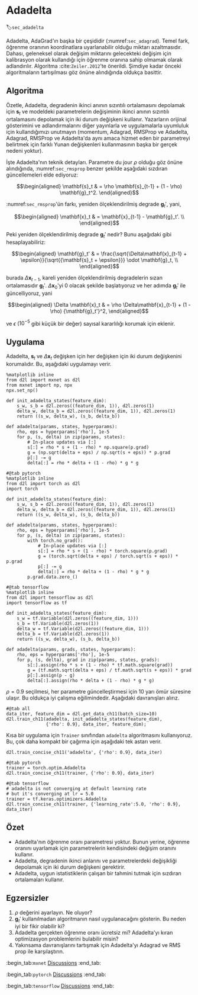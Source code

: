# Adadelta
:label:`sec_adadelta`

Adadelta, AdaGrad'ın başka bir çeşididir (:numref:`sec_adagrad`). Temel fark, öğrenme oranının koordinatlara uyarlanabilir olduğu miktarı azaltmasıdır. Dahası, geleneksel olarak değişim miktarını gelecekteki değişim için kalibrasyon olarak kullandığı için öğrenme oranına sahip olmamak olarak adlandırılır. Algoritma :cite:`Zeiler.2012`'te önerildi. Şimdiye kadar önceki algoritmaların tartışılması göz önüne alındığında oldukça basittir.  

## Algoritma

Özetle, Adadelta, degradenin ikinci anının sızıntılı ortalamasını depolamak için $\mathbf{s}_t$ ve modeldeki parametrelerin değişiminin ikinci anının sızıntılı ortalamasını depolamak için iki durum değişkeni kullanır. Yazarların orijinal gösterimini ve adlandırmalarını diğer yayınlarla ve uygulamalarla uyumluluk için kullandığımızı unutmayın (momentum, Adagrad, RMSProp ve Adadelta, Adagrad, RMSProp ve Adadelta'da aynı amaca hizmet eden bir parametreyi belirtmek için farklı Yunan değişkenleri kullanmasının başka bir gerçek nedeni yoktur).  

İşte Adadelta'nın teknik detayları. Parametre du jour $\rho$ olduğu göz önüne alındığında, :numref:`sec_rmsprop` benzer şekilde aşağıdaki sızdıran güncellemeleri elde ediyoruz: 

$$\begin{aligned}
    \mathbf{s}_t & = \rho \mathbf{s}_{t-1} + (1 - \rho) \mathbf{g}_t^2.
\end{aligned}$$

:numref:`sec_rmsprop`'ün farkı, yeniden ölçeklendirilmiş degrade $\mathbf{g}_t'$, yani, 

$$\begin{aligned}
    \mathbf{x}_t  & = \mathbf{x}_{t-1} - \mathbf{g}_t'. \\
\end{aligned}$$

Peki yeniden ölçeklendirilmiş degrade $\mathbf{g}_t'$ nedir? Bunu aşağıdaki gibi hesaplayabiliriz: 

$$\begin{aligned}
    \mathbf{g}_t' & = \frac{\sqrt{\Delta\mathbf{x}_{t-1} + \epsilon}}{\sqrt{{\mathbf{s}_t + \epsilon}}} \odot \mathbf{g}_t, \\
\end{aligned}$$

burada $\Delta \mathbf{x}_{t-1}$, kareli yeniden ölçeklendirilmiş degradelerin sızan ortalamasıdır $\mathbf{g}_t'$. $\Delta \mathbf{x}_{0}$'yi $0$ olacak şekilde başlatıyoruz ve her adımda $\mathbf{g}_t'$ ile güncelliyoruz, yani 

$$\begin{aligned}
    \Delta \mathbf{x}_t & = \rho \Delta\mathbf{x}_{t-1} + (1 - \rho) {\mathbf{g}_t'}^2,
\end{aligned}$$

ve $\epsilon$ ($10^{-5}$ gibi küçük bir değer) sayısal kararlılığı korumak için eklenir. 

## Uygulama

Adadelta, $\mathbf{s}_t$ ve $\Delta\mathbf{x}_t$ değişken için her değişken için iki durum değişkenini korumalıdır. Bu, aşağıdaki uygulamayı verir.

```{.python .input}
%matplotlib inline
from d2l import mxnet as d2l
from mxnet import np, npx
npx.set_np()

def init_adadelta_states(feature_dim):
    s_w, s_b = d2l.zeros((feature_dim, 1)), d2l.zeros(1)
    delta_w, delta_b = d2l.zeros((feature_dim, 1)), d2l.zeros(1)
    return ((s_w, delta_w), (s_b, delta_b))

def adadelta(params, states, hyperparams):
    rho, eps = hyperparams['rho'], 1e-5
    for p, (s, delta) in zip(params, states):
        # In-place updates via [:]
        s[:] = rho * s + (1 - rho) * np.square(p.grad)
        g = (np.sqrt(delta + eps) / np.sqrt(s + eps)) * p.grad
        p[:] -= g
        delta[:] = rho * delta + (1 - rho) * g * g
```

```{.python .input}
#@tab pytorch
%matplotlib inline
from d2l import torch as d2l
import torch

def init_adadelta_states(feature_dim):
    s_w, s_b = d2l.zeros((feature_dim, 1)), d2l.zeros(1)
    delta_w, delta_b = d2l.zeros((feature_dim, 1)), d2l.zeros(1)
    return ((s_w, delta_w), (s_b, delta_b))

def adadelta(params, states, hyperparams):
    rho, eps = hyperparams['rho'], 1e-5
    for p, (s, delta) in zip(params, states):
        with torch.no_grad():
            # In-place updates via [:]
            s[:] = rho * s + (1 - rho) * torch.square(p.grad)
            g = (torch.sqrt(delta + eps) / torch.sqrt(s + eps)) * p.grad
            p[:] -= g
            delta[:] = rho * delta + (1 - rho) * g * g
        p.grad.data.zero_()
```

```{.python .input}
#@tab tensorflow
%matplotlib inline
from d2l import tensorflow as d2l
import tensorflow as tf

def init_adadelta_states(feature_dim):
    s_w = tf.Variable(d2l.zeros((feature_dim, 1)))
    s_b = tf.Variable(d2l.zeros(1))
    delta_w = tf.Variable(d2l.zeros((feature_dim, 1)))
    delta_b = tf.Variable(d2l.zeros(1))
    return ((s_w, delta_w), (s_b, delta_b))

def adadelta(params, grads, states, hyperparams):
    rho, eps = hyperparams['rho'], 1e-5
    for p, (s, delta), grad in zip(params, states, grads):
        s[:].assign(rho * s + (1 - rho) * tf.math.square(grad))
        g = (tf.math.sqrt(delta + eps) / tf.math.sqrt(s + eps)) * grad
        p[:].assign(p - g)
        delta[:].assign(rho * delta + (1 - rho) * g * g)
```

$\rho = 0.9$ seçilmesi, her parametre güncelleştirmesi için 10 yarı ömür süresine ulaşır. Bu oldukça iyi çalışma eğilimindedir. Aşağıdaki davranışları alırız.

```{.python .input}
#@tab all
data_iter, feature_dim = d2l.get_data_ch11(batch_size=10)
d2l.train_ch11(adadelta, init_adadelta_states(feature_dim),
               {'rho': 0.9}, data_iter, feature_dim);
```

Kısa bir uygulama için `Trainer` sınıfından `adadelta` algoritmasını kullanıyoruz. Bu, çok daha kompakt bir çağırma için aşağıdaki tek astarı verir.

```{.python .input}
d2l.train_concise_ch11('adadelta', {'rho': 0.9}, data_iter)
```

```{.python .input}
#@tab pytorch
trainer = torch.optim.Adadelta
d2l.train_concise_ch11(trainer, {'rho': 0.9}, data_iter)
```

```{.python .input}
#@tab tensorflow
# adadelta is not converging at default learning rate
# but it's converging at lr = 5.0
trainer = tf.keras.optimizers.Adadelta
d2l.train_concise_ch11(trainer, {'learning_rate':5.0, 'rho': 0.9}, data_iter)
```

## Özet

* Adadelta'nın öğrenme oranı parametresi yoktur. Bunun yerine, öğrenme oranını uyarlamak için parametrelerin kendisindeki değişim oranını kullanır. 
* Adadelta, degradenin ikinci anlarını ve parametrelerdeki değişikliği depolamak için iki durum değişkeni gerektirir. 
* Adadelta, uygun istatistiklerin çalışan bir tahmini tutmak için sızdıran ortalamaları kullanır. 

## Egzersizler

1. $\rho$ değerini ayarlayın. Ne oluyor?
1. $\mathbf{g}_t'$ kullanılmadan algoritmanın nasıl uygulanacağını gösterin. Bu neden iyi bir fikir olabilir ki?
1. Adadelta gerçekten öğrenme oranı ücretsiz mi? Adadelta'yı kıran optimizasyon problemlerini bulabilir misin?
1. Yakınsama davranışlarını tartışmak için Adadelta'yı Adagrad ve RMS prop ile karşılaştırın.

:begin_tab:`mxnet`
[Discussions](https://discuss.d2l.ai/t/357)
:end_tab:

:begin_tab:`pytorch`
[Discussions](https://discuss.d2l.ai/t/1076)
:end_tab:

:begin_tab:`tensorflow`
[Discussions](https://discuss.d2l.ai/t/1077)
:end_tab:
